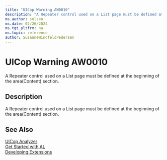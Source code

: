 ```yaml
---
title: "UICop Warning AW0010"
description: "A Repeater control used on a List page must be defined at the beginning of the area(Content) section."
ms.author: solsen
ms.date: 02/26/2024
ms.tgt_pltfrm: na
ms.topic: reference
author: SusanneWindfeldPedersen
---
```

[//]: # (START>DO_NOT_EDIT)
[//]: # (IMPORTANT:Do not edit any of the content between here and the END>DO_NOT_EDIT.)
[//]: # (Any modifications should be made in the .xml files in the ModernDev repo.)
# UICop Warning AW0010
A Repeater control used on a List page must be defined at the beginning of the area(Content) section.

## Description
A Repeater control used on a List page must be defined at the beginning of the area(Content) section.

[//]: # (IMPORTANT: END>DO_NOT_EDIT)
## See Also  
[UICop Analyzer](uicop.md)  
[Get Started with AL](../devenv-get-started.md)  
[Developing Extensions](../devenv-dev-overview.md)  